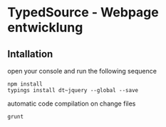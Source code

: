 # TypedSource - Webpage entwicklung

## Intallation

open your console and run the following sequence

    npm install
    typings install dt~jquery --global --save

automatic code compilation on change files

    grunt
